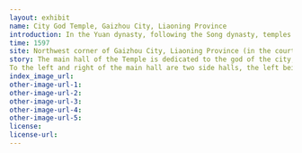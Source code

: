 ```yaml
---
layout: exhibit
name: City God Temple, Gaizhou City, Liaoning Province
introduction: In the Yuan dynasty, following the Song dynasty, temples of City God were built in both Shangdu and Dadu, and the city god of Dadu was ennobled as King You Sheng. In the Ming Dynasty, the cult of City God reached its peak. In the sequel to the documentary general examination - group sacrifice examination three, "the first month of the second year of the Ming Hongwu, the Ming emperor Zhu Yuanzhang issued an edict to seal Kyoto and the world city god. The city gods of Kyoto were enfeoffed as Chengtian Jianguo Si Min Shengfu Ming Ling Wang; the city gods of Kaifeng, Linhao, Taiping, Hezhou and Chuzhou were enfeoffed as the first class, while the rest of the city gods of the provinces were enfeoffed as the second class; the city gods of the states were enfeoffed as Ling You Hou, the third class; the city gods of the counties were enfeoffed as Xian You Bo, the fourth class. three years, the imperial edict three days of the state city god temple, the system of high, wide each depending on the official office of the main office, a few cases are the same. (Hongwu) three years, the imperial edict to remove the title, stop calling a province
time: 1597
site: Northwest corner of Gaizhou City, Liaoning Province (in the courtyard of the present-day Gaizhou Experimental Primary School)
story: The main hall of the Temple is dedicated to the god of the city, "Xian Ying Bo". Who was Xian Ying Bo? No records are available. The seated statue of the city god is a clay sculpture. The statue is two metres high, with a black veil on his head, a python robe on his body, a jade belt around his waist and his hands holding a wat. The four gods worshipped to the left and right of the city god are Bingke, Hukke, Goushou and Feijin. They are clay figures, all two metres high. The gods are holding a hooked soul sign, a lock, an iron rope, a beating board and other magic weapons. The couplet on the left and right of the main hall's gable pillars reads, "I have sorrowed for many days, who have spared you, who told you to conceal your heart and ignore yourself, who have lost your conscience and cannot escape justice"; and the couplet on the right reads, "Don't be sad, if he bullies you, you are afraid that he will swallow his anger and suffer some harm, and you will definitely regain your personal revenge". On the lintel of the eaves of the main hall, there is a plaque in regular script in black and gold letters reading 'The gods of social sacrifice'. On the lintel of the golden pillar is hung a plaque in black and gold characters in regular script, "Tatsuo protects".
To the left and right of the main hall are two side halls, the left being the Hall of the Land, where the God of the Land is worshipped. The god of the land is known as the "God of the Land" or "Landlord". He is old and white, with a peaceful spirit. He is the master of the land and is worshipped in all temples as he holds a won-po in his left hand and a walking stick in his right. In ancient times, the god of the land and the place, time and rituals for the god of the land were called she. The god was later revered as "Hou Tu Huang Di Di", who was in charge of the land and was one of the "four imperial masters" of Taoism. The right hall is the Hall of the Demon King, which is dedicated to the Demon King, who is responsible for "detaining" and "seizing" the spirits of the dead or corrupt and evil people from the earth to the altar for sentencing.
index_image_url: 
other-image-url-1: 
other-image-url-2: 
other-image-url-3: 
other-image-url-4: 
other-image-url-5: 
license:
license-url:
---
```

